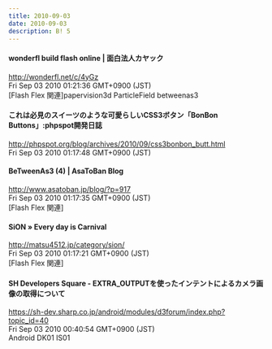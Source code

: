 ```yaml
---
title: 2010-09-03
date: 2010-09-03
description: B! 5
---
```


#### wonderfl build flash online | 面白法人カヤック
http://wonderfl.net/c/4yGz<br>
Fri Sep 03 2010 01:21:36 GMT+0900 (JST)<br>
[Flash Flex 関連]papervision3d ParticleField betweenas3


#### これは必見のスイーツのような可愛らしいCSS3ボタン「BonBon Buttons」:phpspot開発日誌
http://phpspot.org/blog/archives/2010/09/css3bonbon_butt.html<br>
Fri Sep 03 2010 01:17:48 GMT+0900 (JST)<br>


#### BeTweenAs3 (4) | AsaToBan Blog
http://www.asatoban.jp/blog/?p=917<br>
Fri Sep 03 2010 01:17:35 GMT+0900 (JST)<br>
[Flash Flex 関連]


####   SiON » Every day is Carnival
http://matsu4512.jp/category/sion/<br>
Fri Sep 03 2010 01:17:21 GMT+0900 (JST)<br>
[Flash Flex 関連]


#### SH Developers Square - EXTRA_OUTPUTを使ったインテントによるカメラ画像の取得について
https://sh-dev.sharp.co.jp/android/modules/d3forum/index.php?topic_id=40<br>
Fri Sep 03 2010 00:40:54 GMT+0900 (JST)<br>
Android DK01 IS01


